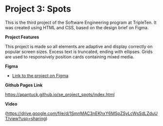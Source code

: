 # Project 3: Spots

This is the third project of the Software Engineering program at TripleTen. It was created using HTML and CSS, based on the design brief on Figma.

**Project Features**

This project is made so all elements are adaptive and display correctly on popular screen sizes. Excess text is truncated, ending with ellipses. Grids are used to responsively position cards containing mixed media.

**Figma**

- [Link to the project on Figma](https://www.figma.com/file/BBNm2bC3lj8QQMHlnqRsga/Sprint-3-Project-%E2%80%94-Spots?type=design&node-id=2%3A60&mode=design&t=afgNFybdorZO6cQo-1)

**Github Pages Link**

https://apantuck.github.io/se_project_spots/index.html

**Video**

(https://drive.google.com/file/d/1SmnMAC3nEKhxY6MSpZSyLcWsSdLZduUT/view?usp=sharing)
